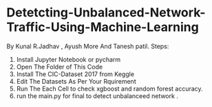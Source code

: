 # Detetcting-Unbalanced-Network-Traffic-Using-Machine-Learning
By Kunal R.Jadhav , Ayush More And Tanesh patil.
Steps:
1. Install Jupyter Notebook or pycharm
2. Open The Folder of This Code
3. Install The CIC-Dataset 2017 from Keggle
4. Edit The Datasets As Per Your Rquirement 
5. Run The Each Cell to check xgboost and random forest accuracy.
6. run the main.py for final to detect unbalanceed network .
   
